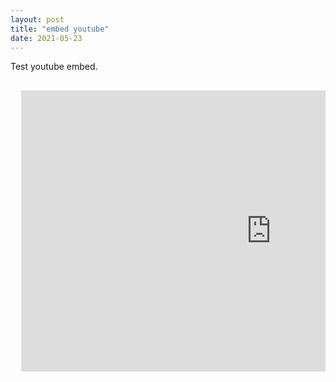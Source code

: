 ```yaml
---
layout: post
title: "embed youtube"
date: 2021-05-23
---
```


Test youtube embed.
<pre>
<div class="videowrapper">
  <iframe src="https://www.youtube.com/embed/MMhZNseGtAY?start=0" width="800" height="450" frameborder="0" allowfullscreen></iframe>
</div>
</pre>
<!-- <hr> space with underline <br> line break but jekyll stupid spacing is too large until resolved use pre tag to preserve the enter and use it for spacing;comment youtube iframe can start with in seconds 16:9 ratio got time learn about frameborder -->
